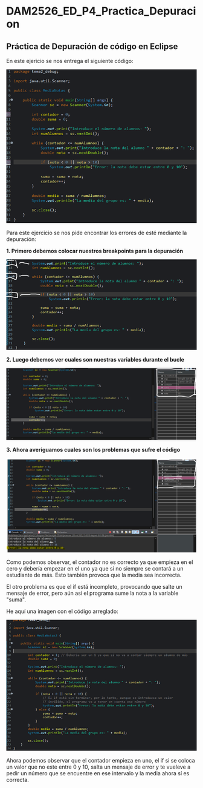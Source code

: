 # DAM2526_ED_P4_Practica_Depuracion
## Práctica de Depuración de código en Eclipse

En este ejericio se nos entrega el siguiente código:  


![Imagen1](capturas/codigoOriginal.png)


Para este ejercicio se nos pide encontrar los errores de esté mediante la depuración:

**1. Primero debemos colocar nuestros breakpoints para la depuración**


![Imagen2](capturas/001_breakpoints.png)


**2. Luego debemos ver cuales son nuestras variables durante el bucle**


![Imagen3](capturas/02_variables_iteracion.png)


**3. Ahora averiguamos cuales son los problemas que sufre el código**


![Imagen4](capturas/03_console_comportamiento.png)


Como podemos observar, el contador no es correcto ya que empieza en el cero y debería empezar en el uno ya que si no siempre se contará a un estudiante de más. Esto también provoca que la media sea incorrecta. 

El otro problema es que el if está incompleto, provocando que salte un mensaje de error, pero aún así el programa sume la nota a la variable "suma".

He aquí una imagen con el código arreglado:


![Imagen5](capturas/codigoArreglado.png)


Ahora podemos observar que el contador empieza en uno, el if si se coloca un valor que no este entre 0 y 10, salta un mensaje de error y te vueleve a pedir un número que se encuentre en ese intervalo y la media ahora sí es correcta.
